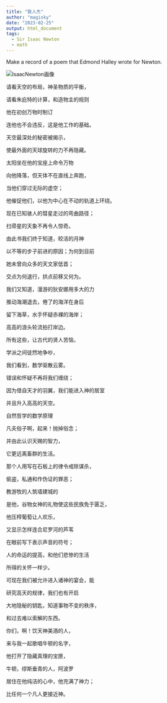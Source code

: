 ```yaml
---
title: "致人杰"
author: "magisky"
date: "2023-02-25"
output: html_document
tags: 
  - Sir Isaac Newton
  - math
---
```


Make a record of a poem that Edmond Halley wrote for Newton.

<!---more--->

![IsaacNewton画像](/images/portfolio/IsaacNewton.jpg)

请看天空的布局，神圣物质的平衡，

请看朱庇特的计算，和造物主的规则

他在初创万物时制订

连他也不会违反，这是他工作的基础。

天空最深处的秘密被揭示，

使最外面的天球旋转的力不再隐藏。

太阳坐在他的宝座上命令万物

向他降落，但天体不在直线上奔跑，

当他们穿过无际的虚空；

他催促他们，以他为中心在不动的轨道上环绕。

现在已知骇人的彗星走过的弯曲路径；

扫帚星的天象不再令人惊奇。

由此书我们终于知道，皎洁的月神

以不等的步子前进的原因；为何到目前

她未曾向众多的天文家低首；

交点为何退行，拱点前移又何为。

我们又知道，漫游的狄安娜用多大的力

推动海潮退去，倦了的海洋在身后

留下海草，水手怀疑赤裸的海岸；

高高的浪头轮流拍打岸边。

所有这些，让古代的贤人苦恼，

学派之间徒然地争吵，

我们看到，数学驱散云雾。

错误和怀疑不再将我们缠绕；

因为借自天才的羽翼，我们能进入神的居室

并且升入高高的天空。

自然哲学的数学原理

凡夫俗子啊，起来！抛掉俗念；

并由此认识天赐的智力，

它更远离畜群的生活。

那个人用写在石板上的律令戒除谋杀，

偷盗，私通和作伪证的罪恶；

教游牧的人筑墙建城的

是他，谷物女神的礼物使这些民族免于匮乏，

他压榨葡萄让人欢乐，

又显示怎样连合尼罗河的芦苇

在眼前写下表示声音的符号；

人的命运的提高，和他们悲惨的生活

所得的关怀一样少。

可现在我们被允许进入诸神的宴会，能

研究高天的规律，我们也有开启

大地隐秘的钥匙，知道事物不变的秩序，

和过去难以索解的东西。

你们，啊！饮天神美酒的人，

来与我一起歌唱牛顿的名字，

他打开了隐藏真理的宝匣，

牛顿，缪斯垂青的人，阿波罗

居住在他纯洁的心中，他充满了神力；

比任何一个凡人更接近神。
